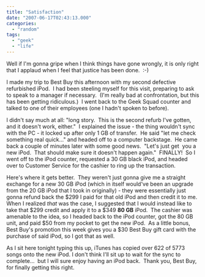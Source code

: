 ```yaml
---
title: "Satisfaction"
date: "2007-06-17T02:43:13.000"
categories: 
  - "random"
tags: 
  - "geek"
  - "life"
---
```


Well if I'm gonna gripe when I think things have gone wrongly, it is only right that I applaud when I feel that justice has been done.  :-)

I made my trip to Best Buy this afternoon with my second defective refurbished iPod.  I had been steeling myself for this visit, preparing to ask to speak to a manager if necessary.  (I'm really bad at confrontation, but this has been getting ridiculous.)  I went back to the Geek Squad counter and talked to one of their employees (one I hadn't spoken to before).

I didn't say much at all: "long story.  This is the second refurb I've gotten, and it doesn't work, either."  I explained the issue - the thing wouldn't sync with the PC - it locked up after only 1 GB of transfer.  He said "let me check something real quick..." and headed off to a computer backstage.  He came back a couple of minutes later with some good news.  "Let's just get  you a new iPod.  That should make sure it doesn't happen again."  FINALLY!  So I went off to the iPod counter, requested a 30 GB black iPod, and headed over to Customer Service for the cashier to ring up the transaction.

Here's where it gets better.  They weren't just gonna give me a straight exchange for a new 30 GB iPod (which in itself would've been an upgrade from the 20 GB iPod that I took in originally) - they were essentially just gonna refund back the $299 I paid for that old iPod and then credit it to me.  When I realized _that_ was the case, I suggested that I would instead like to take that $299 credit and apply it to a $349 **80 GB** iPod.  The cashier was amenable to the idea, so I headed back to the iPod counter, got the 80 GB unit, and paid $50 from my pocket to get the new iPod.  As a little bonus, Best Buy's promotion this week gives you a $30 Best Buy gift card with the purchase of said iPod, so I got that as well.

As I sit here tonight typing this up, iTunes has copied over 622 of 5773 songs onto the new iPod. I don't think I'll sit up to wait for the sync to complete...  but I will sure enjoy having an iPod back.  Thank you, Best Buy, for finally getting this right.
